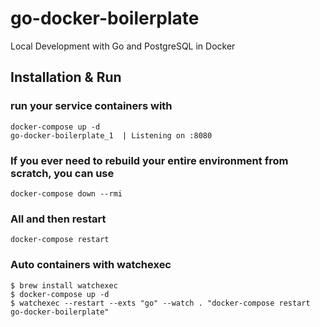 # go-docker-boilerplate

Local Development with Go and PostgreSQL in Docker

## Installation & Run

### run your service containers with

```
docker-compose up -d
go-docker-boilerplate_1  | Listening on :8080
```

### If you ever need to rebuild your entire environment from scratch, you can use

```
docker-compose down --rmi
```

### All and then restart

```
docker-compose restart
```

### Auto containers with watchexec

```
$ brew install watchexec
$ docker-compose up -d
$ watchexec --restart --exts "go" --watch . "docker-compose restart go-docker-boilerplate"
```
